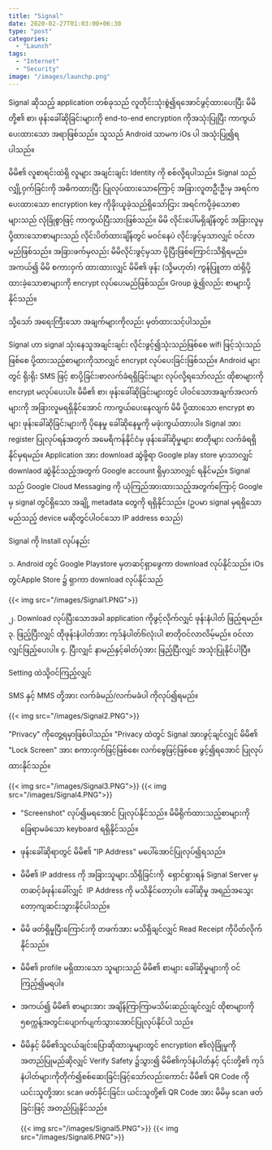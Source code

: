 ```yaml
---
title: "Signal"
date: 2020-02-27T01:03:00+06:30
type: "post"
categories: 
  - "Launch"
tags:
  - "Internet"
  - "Security"
image: "/images/launchp.png"
---
```


Signal ဆိုသည့် application တစ်ခုသည် လူတိုင်းသုံးစွဲ၍ရ​အောင်ဖွင့်ထား​ပေးပြီး မိမိတို့၏ စာ၊ ဖုန်း​ခေါ်ဆိုခြင်းများကို end-to-end encryption ကိုအသုံးပြုပြီး ကာကွယ်​ပေးထား​သော အရာဖြစ်သည်။ 
သူသည် Android သာမက iOs ပါ အသုံးပြု​၍ရပါသည်။
<!--more-->
မိမိ၏ လူစာရင်းထဲရှိ လူ​များ အချင်းချင်း Identity ကို စစ်လို့ရပါသည်။ 
Signal သည် လျှို့ဝှက်ခြင်းကို အဓိကထားပြီး ပြုလုပ်ထား​သော​ကြောင့် အခြားလူတဦးဦးမှ အရင်က​ပေးထား​သော encryption key ကိုခိုးယူခဲ့သည်ရှိ​သော်ငြား အရင်ကပို့ခဲ့​သောစာများသည် လုံခြုံစွာဖြင့် ကာကွယ်ပြီးသားဖြစ်သည်။ 
မိမိ လိုင်း​ပေါ်မရှိချိန်တွင် အခြားလူမှပို့ထား​သောစာများသည် လိုင်းပိတ်ထားချိန်တွင် မဝင်​နေပဲ လိုင်းဖွင့်မှသာလျှင် ဝင်လာမည်ဖြစ်သည်။ အခြားဖက်မှလည်း မိမိလိုင်းဖွင့်မှသာ ပို့ပြီးဖြစ်​ကြောင်းသိရှိရမည်။ အကယ်၍ မိမိ စကားဝှက် ထားထားလျှင် မိမိ၏ ဖုန်း (သို့မဟုတ်) ကွန်ပြူတာ ထဲရှိပို့ထားခဲ့​သောစာများကို encrypt လုပ်​ပေးမည်ဖြစ်သည်။ 
Group ဖွဲ့၍လည်း စာ​များပို့နိုင်သည်။ 

သို့​သော် အ​ရေးကြီး​သော အချက်များကိုလည်း မှတ်ထားသင့်ပါသည်။ 

Signal ဟာ signal သုံး​နေသူအချင်းချင်း လိုင်းဖွင့်၍သုံးသည်ဖြစ်​စေ wifi ဖြင့်သုံးသည်ဖြစ်​စေ ပို့ထားသည့်စာများကိုသာလျှင် encrypt လုပ်​ပေးခြင်းဖြစ်သည်။ Android များတွင် ရိုးရိုး SMS ဖြင့် စာပို့ခြင်း၊စာလက်ခံရရှိခြင်းများ လုပ်လို့ရ​သော်လည်း ထိုစာများကို encrypt မလုပ်​ပေးပါ။ 
မိမိ၏ စာ၊ ဖုန်း​ခေါ်ဆိုခြင်းများတွင် ပါဝင်​သောအချက်အလက်များကို အခြားလူမရရှိ​နိုင်​အောင် ကာကွယ်​ပေး​နေလျက် မိမိ ပို့ထား​​သော encrypt စာများ ဖုန်း​ခေါ်ဆိုခြင်းများကို ပို​နေမှု ​ခေါ်ဆို​နေမှုကို မဖုံးကွယ်ထားပါ။ 
 Signal အား register ပြုလုပ်ရန်အတွက် အ​မေရိကန်နိုင်ငံမှ ဖုန်း​ခေါ်ဆိုမှုများ စာတိုများ လက်ခံရရှိနိုင်မှရမည်။ 
Application အား download ဆွဲဖို့ရာ Google play store မှာသာလျှင် downlaod ဆွဲနိုင်သည့်အတွက် Google account ရှိမှာသာလျှင် ရနိုင်မည်။
Signal သည် Google Cloud Messaging ကို ယုံကြည်အားထားသည့်အတွက်​ကြောင့် Google မှ signal တွင်ရှိ​သော အချို့  metadata ​တွေကို ရရှိနိုင်သည်။ (ဥပမာ signal မှရရှိ​သော မည်သည့် device မဆို​တွင်ပါဝင်​သော IP address စသည်) 

Signal ကို Install လုပ်နည်း

၁. Android တွင် Google Playstore မှတဆင့်ရှာ​ဖွေကာ download လုပ်နိုင်သည်။ 
iOs တွင်​ Apple Store ၌ ရှာကာ download လုပ်နိုင်သည်

{{< img src="/images/Signal1.PNG">}}

၂. Download လုပ်ပြီး​သောအခါ application ကိုဖွင့်လိုက်လျှင် ဖုန်းနံပါတ် ဖြည့်ရမည်။ 
၃. ဖြည့်ပြီးလျှင် ထိုဖုန်းနံပါတ်အား ကုဒ်နံပါတ်၆လုံးပါ စာတိုဝင်လာလိမ့်မည်။ ဝင်လာလျှင်ဖြည့်​​ပေးပါ။ 
၄. ပြီးလျှင် နာမည်နှင့်ဓါတ်ပုံအား ဖြည့်ပြီးလျှင် အသုံးပြုနိုင်ပါပြီ။ 

Setting ထဲသို့ဝင်ကြည့်လျှင် 

SMS နှင့် MMS တို့အား လက်ခံမည်/လက်မခံပါ ကိုလုပ်၍ရမည်။ 

{{< img src="/images/Signal2.PNG">}}

"Privacy" ကို​တွေ့ရမှာဖြစ်ပါသည်။ "Privacy ထဲတွင် Signal အားဖွင့်ချင်လျှင် မိမိ၏ "Lock Screen" 
အား စကားဝှက်ဖြင့်ဖြစ်​စေ၊ လက်​ဗွေဖြင့်ဖြစ်​စေ ဖွင့်၍ရ​အောင် ပြုလုပ်ထားနိုင်သည်။ 

{{< img src="/images/Signal3.PNG">}}
{{< img src="/images/Signal4.PNG">}}

-	"Screenshot" လုပ်၍မရ​အောင် ပြုလုပ်နိုင်သည်။ 
	မိမိရိုက်ထားသည့်စာများကို ​ခြေရာမခံ​သော keyboard ရရှိနိုင်သည်။ 
-	ဖုန်း​ခေါ်ဆိုရာ​တွင် မိမိ၏ "IP Address" 						မ​ပေါ်​အောင်ပြုလုပ်၍ရသည်။ 
-	မိမိ၏ IP address ကို အခြားသူများ.သိရှိခြင်းကို ​ 		ရှောင်ရှားရန် Signal Server မှ တဆင့်ခံ​ဖုန်းခေါ်လျှင် ​ 	  IP Address ကို မသိနိုင်​တော့ပါ။ ခေါ်ဆိုမှု 					အရည်အ​သွေးတော့ကျဆင်းသွား​နိုင်ပါသည်။
-	မိမိ ဖတ်ရှိမှုပြီး​ကြောင်းကို တဖက်အား 					မသိရှိချင်လျှင် Read Receipt ကိုပိတ်လိုက်နိုင်သည်။ 
-	မိမိ၏ profile မရှိထား​သော သူများသည် မိမိ၏ စာများ 	​ခေါ်ဆိုမှုများကို ဝင်ကြည့်၍မရပါ။ 
-	အကယ်၍ မိမိ၏ စာများအား 									အချိန်ကြာကြာမသိမ်းဆည်းချင်လျှင် ထိုစာများကို 		၅စက္ကန့်အတွင်းပျောက်ပျက်သွား​အောင်ပြုလုပ်နိုင်ပါ	  သည်။ 
-	မိမိနှင့် မိမိ၏သူငယ်ချင်း​ပြောဆိုထားမှုများတွင် 		encryption ၏လုံခြုံမှုကို အတည်ပြုမည်ဆိုလျှင် Verify 		Safety ၌သွား၍ မိမိ၏ကုဒ်နံပါတ်နှင့် ၎င်းတို့၏ 				ကုဒ်နံပါတ်များကိုတိုက်၍စစ်​ဆေးခြင်းဖြင့်​သော်လည်း​	   ကောင်း မိမိ၏ QR Code ကို ယင်းသူတို့အား scan				ဖတ်ခိုင်းခြင်း၊ ယင်းသူတို့၏ QR Code အား မိမိမှ scan 		ဖတ်ခြင်းဖြင့် အတည်ပြု​နိုင်သည်။ 
    
    {{< img src="/images/Signal5.PNG">}}
    {{< img src="/images/Signal6.PNG">}}